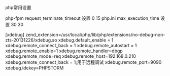php常用设置

php-fpm request_terminate_timeout 设置	0	15
php.ini max_execution_time 设置	30	30

[xdebug]
zend_extension=/usr/local/php/lib/php/extensions/no-debug-non-zts-20131226/xdebug.so
xdebug.default_enable = 1
xdebug.remote_connect_back = 1
xdebug.remote_autostart = 1
xdebug.remote_enable=1
xdebug.remote_handler=dbgp
xdebug.remote_mode=req
xdebug.remote_host=192.168.0.210
xdebug.remote_connect_back = 1;用于远程调试
xdebug.remote_port=9090
xdebug.idekey=PHPSTORM

